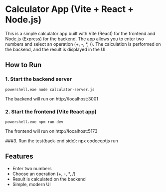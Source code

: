 # Calculator App (Vite + React + Node.js)

This is a simple calculator app built with Vite (React) for the frontend and Node.js (Express) for the backend. The app allows you to enter two numbers and select an operation (+, -, *, /). The calculation is performed on the backend, and the result is displayed in the UI.

## How to Run

### 1. Start the backend server

```
powershell.exe node calculator-server.js
```

The backend will run on http://localhost:3001

### 2. Start the frontend (Vite React app)

```
powershell.exe npm run dev
```

The frontend will run on http://localhost:5173

###3. Run the test(back-end side):
npx codeceptjs run

## Features
- Enter two numbers
- Choose an operation (+, -, *, /)
- Result is calculated on the backend
- Simple, modern UI
